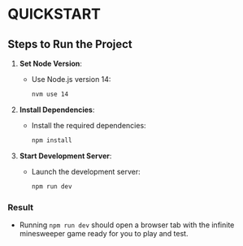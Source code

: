 # QUICKSTART

## Steps to Run the Project

1. **Set Node Version**:
   - Use Node.js version 14:
     ```bash
     nvm use 14
     ```

2. **Install Dependencies**:
   - Install the required dependencies:
     ```bash
     npm install
     ```

3. **Start Development Server**:
   - Launch the development server:
     ```bash
     npm run dev
     ```

### Result
- Running `npm run dev` should open a browser tab with the infinite minesweeper game ready for you to play and test.